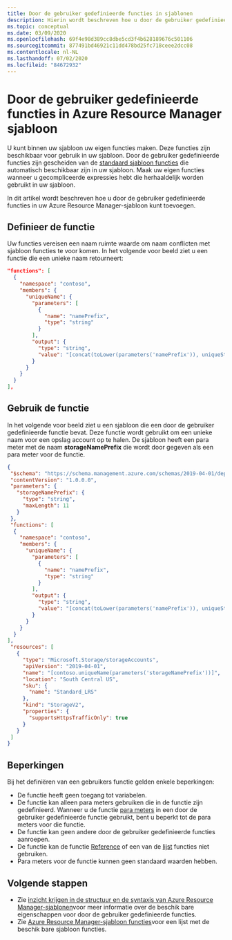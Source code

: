 ```yaml
---
title: Door de gebruiker gedefinieerde functies in sjablonen
description: Hierin wordt beschreven hoe u door de gebruiker gedefinieerde functies definieert en gebruikt in een Azure Resource Manager sjabloon.
ms.topic: conceptual
ms.date: 03/09/2020
ms.openlocfilehash: 69f4e98d389cc8dbe5cd3f4b628189676c501106
ms.sourcegitcommit: 877491bd46921c11dd478bd25fc718ceee2dcc08
ms.contentlocale: nl-NL
ms.lasthandoff: 07/02/2020
ms.locfileid: "84672932"
---
```

# <a name="user-defined-functions-in-azure-resource-manager-template"></a>Door de gebruiker gedefinieerde functies in Azure Resource Manager sjabloon

U kunt binnen uw sjabloon uw eigen functies maken. Deze functies zijn beschikbaar voor gebruik in uw sjabloon. Door de gebruiker gedefinieerde functies zijn gescheiden van de [standaard sjabloon functies](template-functions.md) die automatisch beschikbaar zijn in uw sjabloon. Maak uw eigen functies wanneer u gecompliceerde expressies hebt die herhaaldelijk worden gebruikt in uw sjabloon.

In dit artikel wordt beschreven hoe u door de gebruiker gedefinieerde functies in uw Azure Resource Manager-sjabloon kunt toevoegen.

## <a name="define-the-function"></a>Definieer de functie

Uw functies vereisen een naam ruimte waarde om naam conflicten met sjabloon functies te voor komen. In het volgende voor beeld ziet u een functie die een unieke naam retourneert:

```json
"functions": [
  {
    "namespace": "contoso",
    "members": {
      "uniqueName": {
        "parameters": [
          {
            "name": "namePrefix",
            "type": "string"
          }
        ],
        "output": {
          "type": "string",
          "value": "[concat(toLower(parameters('namePrefix')), uniqueString(resourceGroup().id))]"
        }
      }
    }
  }
],
```

## <a name="use-the-function"></a>Gebruik de functie

In het volgende voor beeld ziet u een sjabloon die een door de gebruiker gedefinieerde functie bevat. Deze functie wordt gebruikt om een unieke naam voor een opslag account op te halen. De sjabloon heeft een para meter met de naam **storageNamePrefix** die wordt door gegeven als een para meter voor de functie.

```json
{
 "$schema": "https://schema.management.azure.com/schemas/2019-04-01/deploymentTemplate.json#",
 "contentVersion": "1.0.0.0",
 "parameters": {
   "storageNamePrefix": {
     "type": "string",
     "maxLength": 11
   }
 },
 "functions": [
  {
    "namespace": "contoso",
    "members": {
      "uniqueName": {
        "parameters": [
          {
            "name": "namePrefix",
            "type": "string"
          }
        ],
        "output": {
          "type": "string",
          "value": "[concat(toLower(parameters('namePrefix')), uniqueString(resourceGroup().id))]"
        }
      }
    }
  }
],
 "resources": [
   {
     "type": "Microsoft.Storage/storageAccounts",
     "apiVersion": "2019-04-01",
     "name": "[contoso.uniqueName(parameters('storageNamePrefix'))]",
     "location": "South Central US",
     "sku": {
       "name": "Standard_LRS"
     },
     "kind": "StorageV2",
     "properties": {
       "supportsHttpsTrafficOnly": true
     }
   }
 ]
}
```

## <a name="limitations"></a>Beperkingen

Bij het definiëren van een gebruikers functie gelden enkele beperkingen:

* De functie heeft geen toegang tot variabelen.
* De functie kan alleen para meters gebruiken die in de functie zijn gedefinieerd. Wanneer u de functie [para meters](template-functions-deployment.md#parameters) in een door de gebruiker gedefinieerde functie gebruikt, bent u beperkt tot de para meters voor die functie.
* De functie kan geen andere door de gebruiker gedefinieerde functies aanroepen.
* De functie kan de functie [Reference](template-functions-resource.md#reference) of een van de [lijst](template-functions-resource.md#list) functies niet gebruiken.
* Para meters voor de functie kunnen geen standaard waarden hebben.


## <a name="next-steps"></a>Volgende stappen

* Zie [inzicht krijgen in de structuur en de syntaxis van Azure Resource Manager-sjablonen](template-syntax.md)voor meer informatie over de beschik bare eigenschappen voor door de gebruiker gedefinieerde functies.
* Zie [Azure Resource Manager-sjabloon functies](template-functions.md)voor een lijst met de beschik bare sjabloon functies.
